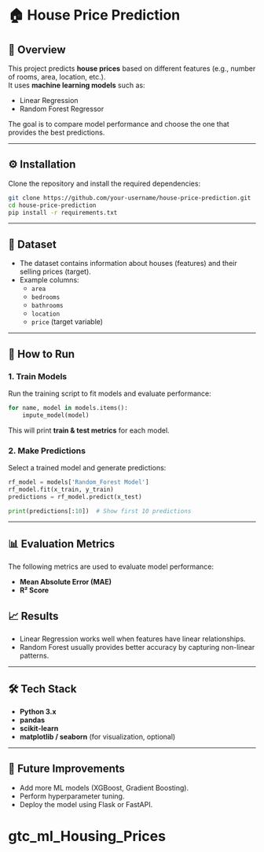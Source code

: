 # 🏠 House Price Prediction  

## 📌 Overview  
This project predicts **house prices** based on different features (e.g., number of rooms, area, location, etc.).  
It uses **machine learning models** such as:  
- Linear Regression  
- Random Forest Regressor  

The goal is to compare model performance and choose the one that provides the best predictions.  

---

## ⚙️ Installation  
Clone the repository and install the required dependencies:  

```bash
git clone https://github.com/your-username/house-price-prediction.git
cd house-price-prediction
pip install -r requirements.txt
```

---

## 📂 Dataset  
- The dataset contains information about houses (features) and their selling prices (target).  
- Example columns:  
  - `area`  
  - `bedrooms`  
  - `bathrooms`  
  - `location`  
  - `price` (target variable)  

---

## 🚀 How to Run  

### 1. Train Models  
Run the training script to fit models and evaluate performance:  

```python
for name, model in models.items():
    impute_model(model)
```

This will print **train & test metrics** for each model.  

### 2. Make Predictions  
Select a trained model and generate predictions:  

```python
rf_model = models['Random_Forest Model']
rf_model.fit(x_train, y_train)
predictions = rf_model.predict(x_test)

print(predictions[:10])  # Show first 10 predictions
```

---

## 📊 Evaluation Metrics  
The following metrics are used to evaluate model performance:  
- **Mean Absolute Error (MAE)**  
- **R² Score**  


## 📈 Results  
- Linear Regression works well when features have linear relationships.  
- Random Forest usually provides better accuracy by capturing non-linear patterns.  

---

## 🛠️ Tech Stack  
- **Python 3.x**  
- **pandas**  
- **scikit-learn**  
- **matplotlib / seaborn** (for visualization, optional)  

---

## 🔮 Future Improvements  
- Add more ML models (XGBoost, Gradient Boosting).  
- Perform hyperparameter tuning.  
- Deploy the model using Flask or FastAPI.  
# gtc_ml_Housing_Prices
